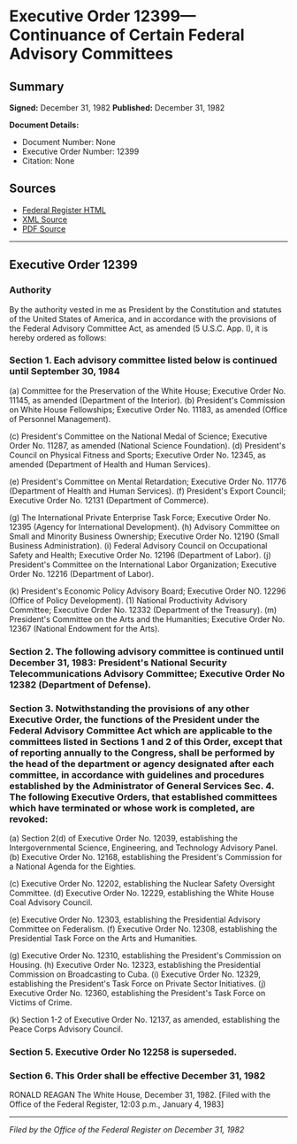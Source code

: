 # Executive Order 12399—Continuance of Certain Federal Advisory Committees

## Summary

**Signed:** December 31, 1982
**Published:** December 31, 1982

**Document Details:**
- Document Number: None
- Executive Order Number: 12399
- Citation: None

## Sources
- [Federal Register HTML](https://www.presidency.ucsb.edu/documents/executive-order-12399-continuance-certain-federal-advisory-committees)
- [XML Source](None)
- [PDF Source](None)

---

## Executive Order 12399

### Authority

By the authority vested in me as President by the Constitution and statutes of the United States of America, and in accordance with the provisions of the Federal Advisory Committee Act, as amended (5 U.S.C. App. I), it is hereby ordered as follows:
### Section 1. Each advisory committee listed below is continued until September 30, 1984

(a) Committee for the Preservation of the White House; Executive Order No. 11145, as amended (Department of the Interior).
(b) President's Commission on White House Fellowships; Executive Order No. 11183, as amended (Office of Personnel Management).

(c) President's Committee on the National Medal of Science; Executive Order No. 11287, as amended (National Science Foundation).
(d) President's Council on Physical Fitness and Sports; Executive Order No. 12345, as amended (Department of Health and Human Services).

(e) President's Committee on Mental Retardation; Executive Order No. 11776 (Department of Health and Human Services).
(f) President's Export Council; Executive Order No. 12131 (Department of Commerce).

(g) The International Private Enterprise Task Force; Executive Order No. 12395 (Agency for International Development).
(h) Advisory Committee on Small and Minority Business Ownership; Executive Order No. 12190 (Small Business Administration).
    (i) Federal Advisory Council on Occupational Safety and Health; Executive Order No. 12196 (Department of Labor).
(j) President's Committee on the International Labor Organization; Executive Order No. 12216 (Department of Labor).

(k) President's Economic Policy Advisory Board; Executive Order NO. 12296 (Office of Policy Development).
    (1) National Productivity Advisory Committee; Executive Order No. 12332 (Department of the Treasury).
(m) President's Committee on the Arts and the Humanities; Executive Order No. 12367 (National Endowment for the Arts).

### Section 2. The following advisory committee is continued until December 31, 1983: President's National Security Telecommunications Advisory Committee; Executive Order No 12382 (Department of Defense).

### Section 3. Notwithstanding the provisions of any other Executive Order, the functions of the President under the Federal Advisory Committee Act which are applicable to the committees listed in Sections 1 and 2 of this Order, except that of reporting annually to the Congress, shall be performed by the head of the department or agency designated after each committee, in accordance with guidelines and procedures established by the Administrator of General Services Sec. 4. The following Executive Orders, that established committees which have terminated or whose work is completed, are revoked:

(a) Section 2(d) of Executive Order No. 12039, establishing the Intergovernmental Science, Engineering, and Technology Advisory Panel.
(b) Executive Order No. 12168, establishing the President's Commission for a National Agenda for the Eighties.

(c) Executive Order No. 12202, establishing the Nuclear Safety Oversight Committee.
(d) Executive Order No. 12229, establishing the White House Coal Advisory Council.

(e) Executive Order No. 12303, establishing the Presidential Advisory Committee on Federalism.
(f) Executive Order No. 12308, establishing the Presidential Task Force on the Arts and Humanities.

(g) Executive Order No. 12310, establishing the President's Commission on Housing.
(h) Executive Order No. 12323, establishing the Presidential Commission on Broadcasting to Cuba.
    (i) Executive Order No. 12329, establishing the President's Task Force on Private Sector Initiatives.
(j) Executive Order No. 12360, establishing the President's Task Force on Victims of Crime.

(k) Section 1-2 of Executive Order No. 12137, as amended, establishing the Peace Corps Advisory Council.
### Section 5. Executive Order No 12258 is superseded.

### Section 6. This Order shall be effective December 31, 1982

RONALD REAGAN
The White House,
December 31, 1982.
[Filed with the Office of the Federal Register, 12:03 p.m., January 4, 1983]

---

*Filed by the Office of the Federal Register on December 31, 1982*
